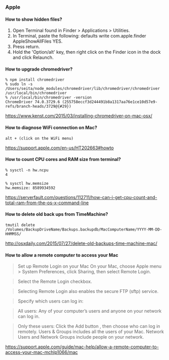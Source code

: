 ### Apple

#### How to show hidden files?

1. Open Terminal found in Finder > Applications > Utilities.
2. In Terminal, paste the following: defaults write com.apple.finder AppleShowAllFiles YES.
3. Press return.
4. Hold the 'Option/alt' key, then right click on the Finder icon in the dock and click Relaunch.

#### How to upgrade chromedriver?

```
% npm install chromedriver
% sudo ln -s /Users/seita/node_modules/chromedriver/lib/chromedriver/chromedriver /usr/local/bin/chromedriver
% /usr/local/bin/chromedriver -version
ChromeDriver 74.0.3729.6 (255758eccf3d244491b8a1317aa76e1ce10d57e9-refs/branch-heads/3729@{#29})
```
https://www.kenst.com/2015/03/installing-chromedriver-on-mac-osx/

#### How to diagnose WiFi connection on Mac?

`alt + (click on the WiFi menu)`

https://support.apple.com/en-us/HT202663#howto


#### How to count CPU cores and RAM size from terminal?

```
% sysctl -n hw.ncpu
4

% sysctl hw.memsize
hw.memsize: 8589934592

```

https://serverfault.com/questions/112711/how-can-i-get-cpu-count-and-total-ram-from-the-os-x-command-line


#### How to delete old back ups from TimeMachine?

```
tmutil delete /Volumes/BackupDriveName/Backups.backupdb/MacComputerName/YYYY-MM-DD-HHMMSS/
```
http://osxdaily.com/2015/07/27/delete-old-backups-time-machine-mac/

#### How to allow a remote computer to access your Mac

>Set up Remote Login on your Mac
>On your Mac, choose Apple menu  > System Preferences, click Sharing, then select Remote Login.

>Select the Remote Login checkbox.

>Selecting Remote Login also enables the secure FTP (sftp) service.

>Specify which users can log in:

>All users: Any of your computer’s users and anyone on your network can log in.

>Only these users: Click the Add button , then choose who can log in remotely. Users & Groups includes all the users of your Mac. Network Users and Network Groups include people on your network.

https://support.apple.com/guide/mac-help/allow-a-remote-computer-to-access-your-mac-mchlp1066/mac

